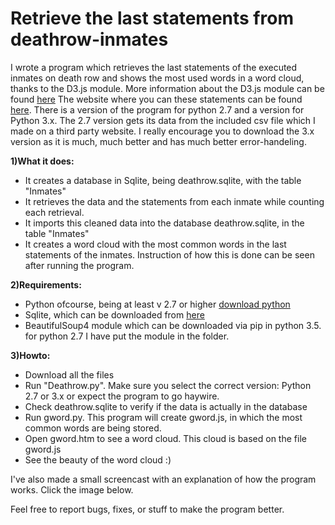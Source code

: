 # Retrieve the last statements from deathrow-inmates

I wrote a program which retrieves the last statements of the executed inmates on death row and shows the most used words in a word cloud, thanks to the D3.js module. More information about the D3.js module can be found [here](https://github.com/d3/d3/zipball/master) The website where you can these statements can be found [here](https://www.tdcj.state.tx.us/death_row/dr_executed_offenders.html). There is a version of the program for python 2.7 and a version for Python 3.x. The 2.7 version gets its data from the included csv file which I made on a third party website. I really encourage you to download the 3.x version as it is much, much better and has much better error-handeling.

**1)What it does:**
* It creates a database in Sqlite, being deathrow.sqlite, with the table "Inmates"
* It retrieves the data and the statements from each inmate while counting each retrieval.
* It imports this cleaned data into the database deathrow.sqlite, in the table "Inmates"
* It creates a word cloud with the most common words in the last statements of the inmates. Instruction of how this is done can be seen after running the program.

**2)Requirements:**
* Python ofcourse, being at least v 2.7 or higher [download python](http://www.python.org)
* Sqlite, which can be downloaded from [here](https://sqlite.org/)
* BeautifulSoup4 module which can be downloaded via pip in python 3.5. for python 2.7 I have put the module in the folder.

**3)Howto:**
* Download all the files
* Run "Deathrow.py". Make sure you select the correct version: Python 2.7 or 3.x or expect the program to go haywire.
* Check deathrow.sqlite to verify if the data is actually in the database
* Run gword.py. This program will create gword.js, in which the most common words are being stored.
* Open gword.htm to see a word cloud. This cloud is based on the file gword.js
* See the beauty of the word cloud :)

I've also made a small screencast with an explanation of how the program works. Click the image below.



Feel free to report bugs, fixes, or stuff to make the program better.
